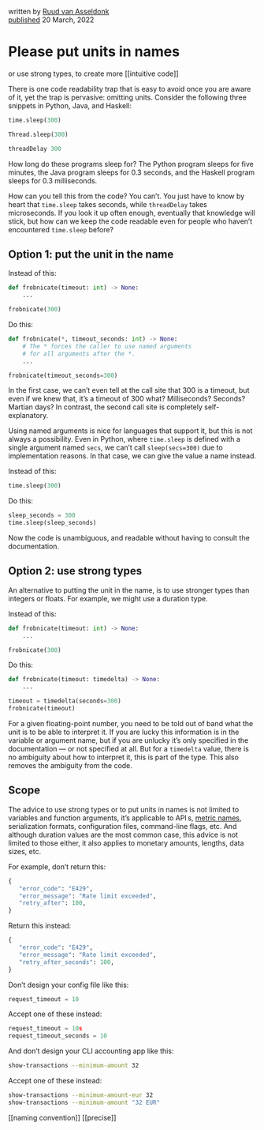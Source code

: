 written by [Ruud van Asseldonk](https://ruudvanasseldonk.com/)  
[published](<[published](https://ruudvanasseldonk.com/2022/03/20/please-put-units-in-names)>) 20 March, 2022
# Please put units in names
or use strong types, to create more [[intuitive code]]

There is one code readability trap that is easy to avoid once you are aware of it, yet the trap is pervasive: omitting units. Consider the following three snippets in Python, Java, and Haskell:

```python
time.sleep(300)
```

```python
Thread.sleep(300)
```

```python
threadDelay 300
```

How long do these programs sleep for? The Python program sleeps for five minutes, the Java program sleeps for 0.3 seconds, and the Haskell program sleeps for 0.3 milliseconds.

How can you tell this from the code? You can’t. You just have to know by heart that `time.sleep` takes seconds, while `threadDelay` takes microseconds. If you look it up often enough, eventually that knowledge will stick, but how can we keep the code readable even for people who haven’t encountered `time.sleep` before?

## [](https://ruudvanasseldonk.com/2022/03/20/please-put-units-in-names#option-1-put-the-unit-in-the-name)Option 1: put the unit in the name

Instead of this:

```python
def frobnicate(timeout: int) -> None:
    ...

frobnicate(300)
```

Do this:

```python
def frobnicate(*, timeout_seconds: int) -> None:
    # The * forces the caller to use named arguments
    # for all arguments after the *.
    ...

frobnicate(timeout_seconds=300)
```

In the first case, we can’t even tell at the call site that 300 is a timeout, but even if we knew that, it’s a timeout of 300 what? Milliseconds? Seconds? Martian days? In contrast, the second call site is completely self-explanatory.

Using named arguments is nice for languages that support it, but this is not always a possibility. Even in Python, where `time.sleep` is defined with a single argument named `secs`, we can’t call `sleep(secs=300)` due to implementation reasons. In that case, we can give the value a name instead.

Instead of this:

```python
time.sleep(300)
```

Do this:

```python
sleep_seconds = 300
time.sleep(sleep_seconds)
```

Now the code is unambiguous, and readable without having to consult the documentation.

## [](https://ruudvanasseldonk.com/2022/03/20/please-put-units-in-names#option-2-use-strong-types)Option 2: use strong types

An alternative to putting the unit in the name, is to use stronger types than integers or floats. For example, we might use a duration type.

Instead of this:

```python
def frobnicate(timeout: int) -> None:
    ...

frobnicate(300)
```

Do this:

```python
def frobnicate(timeout: timedelta) -> None:
    ...

timeout = timedelta(seconds=300)
frobnicate(timeout)
```

For a given floating-point number, you need to be told out of band what the unit is to be able to interpret it. If you are lucky this information is in the variable or argument name, but if you are unlucky it’s only specified in the documentation — or not specified at all. But for a `timedelta` value, there is no ambiguity about how to interpret it, this is part of the type. This also removes the ambiguity from the code.

## [](https://ruudvanasseldonk.com/2022/03/20/please-put-units-in-names#scope)Scope

The advice to use strong types or to put units in names is not limited to variables and function arguments, it’s applicable to API s, [metric names](https://prometheus.io/docs/practices/naming/#metric-names), serialization formats, configuration files, command-line flags, etc. And although duration values are the most common case, this advice is not limited to those either, it also applies to monetary amounts, lengths, data sizes, etc.

For example, don’t return this:

```python
{
   "error_code": "E429",
   "error_message": "Rate limit exceeded",
   "retry_after": 100,
}
```

Return this instead:

```python
{
   "error_code": "E429",
   "error_message": "Rate limit exceeded",
   "retry_after_seconds": 100,
}
```

Don’t design your config file like this:

```python
request_timeout = 10
```

Accept one of these instead:

```python
request_timeout = 10s
request_timeout_seconds = 10
```

And don’t design your CLI accounting app like this:

```bash
show-transactions --minimum-amount 32
```

Accept one of these instead:

```bash
show-transactions --minimum-amount-eur 32
show-transactions --minimum-amount "32 EUR"
```

[[naming convention]]
[[precise]]
